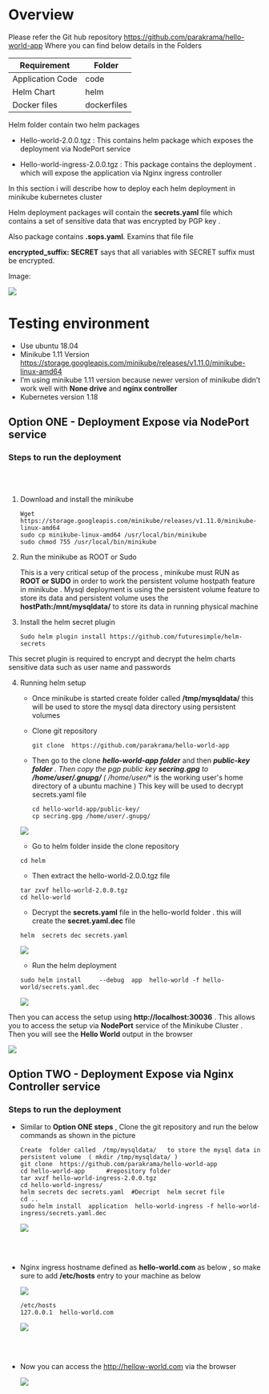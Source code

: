 # Overview

Please refer the Git hub repository https://github.com/parakrama/hello-world-app   Where you can find below details in the Folders

| Requirement      	| Folder      	|
|------------------	|-------------	|
| Application Code 	| code        	|
| Helm Chart       	| helm        	|
| Docker files     	| dockerfiles 	|

Helm folder contain two  helm packages 

- Hello-world-2.0.0.tgz  :   This contains helm package which exposes the deployment via NodePort service 

- Hello-world-ingress-2.0.0.tgz  : This package contains the deployment . which will expose the application via  Nginx ingress controller 


In this section i will describe how to deploy each helm deployment in minikube kubernetes  cluster 


Helm deployment packages will contain the **secrets.yaml**  file which contains a set of sensitive data that was encrypted by PGP key .

Also package contains **.sops.yaml**. Examins that file file

**encrypted_suffix: SECRET** says that all  variables with SECRET suffix must be encrypted. 

Image:

![](https://github.com/parakrama/images/blob/master/mark1.jpg)




# Testing environment

- Use ubuntu 18.04 
- Minikube 1.11 Version  https://storage.googleapis.com/minikube/releases/v1.11.0/minikube-linux-amd64
- I’m using minikube 1.11 version because newer version  of minikube didn’t  work well with **None drive**  and **nginx controller** 
- Kubernetes version 1.18


## Option ONE - Deployment Expose via NodePort service

### Steps to run the  deployment 
<br></br>

   1. Download and install the minikube 

      ```
      Wget https://storage.googleapis.com/minikube/releases/v1.11.0/minikube-linux-amd64  
      sudo cp minikube-linux-amd64 /usr/local/bin/minikube
      sudo chmod 755 /usr/local/bin/minikube
      ```

   2. Run the minikube as ROOT or Sudo

      This is a very critical setup of the process , minikube must RUN as **ROOT or SUDO**  in order to  work the persistent volume hostpath feature in minikube     .   Mysql deployment is using the persistent volume feature to store its data and persistent volume uses the **hostPath:/mnt/mysqldata/** to store its data in         running physical machine 

   3. Install the helm secret plugin 
  
      ```
      Sudo helm plugin install https://github.com/futuresimple/helm-secrets
      ```
   This secret plugin is required to encrypt  and decrypt the helm  charts sensitive data such as user name and passwords 
  
  
   4. Running helm setup

       - Once minikube is started create folder called **/tmp/mysqldata/**   this will be used to store the  mysql data directory using persistent volumes
  
       - Clone git repository
         ``` 
         git clone  https://github.com/parakrama/hello-world-app
         ```
  
       - Then go to the clone ***hello-world-app folder*** and then ***public-key folder** . Then copy the pgp public key **secring.gpg**  to **/home/user/.gnupg/**   ( /home/user/**  is the  working user's home directory of a ubuntu machine )  This key will be used to decrypt secrets.yaml file
  
         ```
         cd hello-world-app/public-key/
         cp secring.gpg /home/user/.gnupg/
         ```

        ![](https://github.com/parakrama/images/blob/master/mark2.png)
   
   
      - Go to helm folder inside the clone repository
   
      ```
      cd helm
      ```
   
      - Then extract the hello-world-2.0.0.tgz file
   
      ```
      tar zxvf hello-world-2.0.0.tgz
      cd hello-world 
      ```
   
      - Decrypt the **secrets.yaml**  file in the hello-world folder . this will create the **secret.yaml.dec** file 
   
      ```
      helm  secrets dec secrets.yaml 
      ```
    
      ![](https://github.com/parakrama/images/blob/master/mark3.png)
   

      - Run the helm deployment 

      ```
      sudo helm install     --debug  app  hello-world -f hello-world/secrets.yaml.dec
      ```
       ![](https://github.com/parakrama/images/blob/master/mark4.png)
   
   
   
   
Then you can access the setup using  **http://localhost:30036**  . This allows you to access the setup via **NodePort** service of the Minikube Cluster . 
Then you will see the **Hello World**  output in the browser

![](https://github.com/parakrama/images/blob/master/mark5.png)
   
   
   
   


## Option TWO - Deployment Expose via Nginx Controller service 



### Steps to run the deployment 

- Similar to **Option ONE steps** , Clone the git repository and run the below commands as shown in the picture

   ```
   Create  folder called  /tmp/mysqldata/   to store the mysql data in persistent volume  ( mkdir /tmp/mysqldata/ )
   git clone  https://github.com/parakrama/hello-world-app
   cd hello-world-app      #repository folder 
   tar xvzf hello-world-ingress-2.0.0.tgz 
   cd hello-world-ingress/
   helm secrets dec secrets.yaml  #Decript  helm secret file 
   cd ..
   sudo helm install  application  hello-world-ingress -f hello-world-ingress/secrets.yaml.dec
   ```

   ![](https://github.com/parakrama/images/blob/master/mark6.png)
  
<br></br>

- Nginx ingress hostname defined as  **hello-world.com**   as below  , so make sure to add  **/etc/hosts**  entry to your machine as below

   ![](https://github.com/parakrama/images/blob/master/mark7.png)
  
 
    ```
    /etc/hosts
    127.0.0.1  hello-world.com 
    ```
     ![](https://github.com/parakrama/images/blob/master/mark8.png)
  
  <br></br>
  
 - Now you can access the http://hellow-world.com via the browser  
 
  
     ![](https://github.com/parakrama/images/blob/master/mark9.png)
